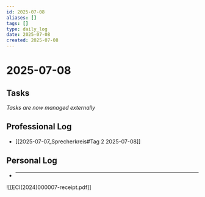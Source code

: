 ```yaml
---
id: 2025-07-08
aliases: []
tags: []
type: daily_log
date: 2025-07-08
created: 2025-07-08
---
```


# 2025-07-08

## Tasks

*Tasks are now managed externally*

## Professional Log

- [[2025-07-07_Sprecherkreis#Tag 2 2025-07-08]]

## Personal Log

- ***

![[ECI(2024)000007-receipt.pdf]]